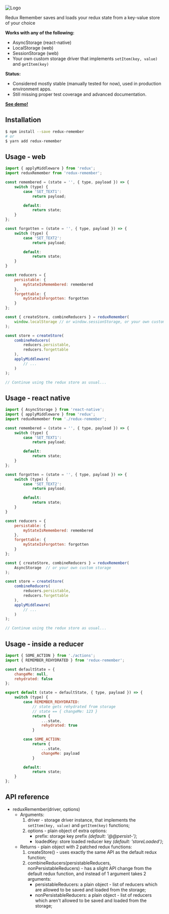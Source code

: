 ![Logo](https://raw.githubusercontent.com/zewish/redux-remember/master/logo.png)

Redux Remember saves and loads your redux state from a key-value store of your choice

__Works with any of the following:__
- AsyncStorage (react-native)
- LocalStorage (web)
- SessionStorage (web)
- Your own custom storage driver that implements `setItem(key, value)` and `getItem(key)`

__Status:__
- Considered mostly stable (manually tested for now), used in production environment apps.
- Still missing proper test coverage and advanced documentation.

[__See demo!__](https://rawgit.com/zewish/redux-remember/master/demo-web/index.html)

Installation
------------
```bash
$ npm install --save redux-remember
# or
$ yarn add redux-remember
```


Usage - web
-----------

```js
import { applyMiddleware } from 'redux';
import reduxRemember from 'redux-remember';

const remembered = (state = '', { type, payload }) => {
    switch (type) {
        case 'SET_TEXT1':
            return payload;

        default:
            return state;
    }
};

const forgotten = (state = '', { type, payload }) => {
    switch (type) {
        case 'SET_TEXT2':
            return payload;

        default:
            return state;
    }
}

const reducers = {
    persistable: {
        myStateIsRemembered: remembered
    },
    forgettable: {
        myStateIsForgotten: forgotten
    }
};

const { createStore, combineReducers } = reduxRemember(
    window.localStorage // or window.sessionStorage, or your own custom storage
);

const store = createStore(
    combineReducers(
        reducers.persistable,
        reducers.forgettable
    ),
    applyMiddleware(
        // ...
    )
);

// Continue using the redux store as usual...
```

Usage - react native
--------------------

```js
import { AsyncStorage } from 'react-native';
import { applyMiddleware } from 'redux';
import reduxRemember from './redux-remember';

const remembered = (state = '', { type, payload }) => {
    switch (type) {
        case 'SET_TEXT1':
            return payload;

        default:
            return state;
    }
};

const forgotten = (state = '', { type, payload }) => {
    switch (type) {
        case 'SET_TEXT2':
            return payload;

        default:
            return state;
    }
}

const reducers = {
    persistable: {
        myStateIsRemembered: remembered
    },
    forgettable: {
        myStateIsForgotten: forgotten
    }
};

const { createStore, combineReducers } = reduxRemember(
    AsyncStorage  // or your own custom storage
);

const store = createStore(
    combineReducers(
        reducers.persistable,
        reducers.forgettable
    ),
    applyMiddleware(
        // ...
    )
);

// Continue using the redux store as usual...
```

Usage - inside a reducer
------------------------

```js
import { SOME_ACTION } from './actions';
import { REMEMBER_REHYDRATED } from 'redux-remember';

const defaultState = {
    changeMe: null,
    rehydrated: false
};

export default (state = defaultState, { type, payload }) => {
    switch (type) {
        case REMEMBER_REHYDRATED:
            // state gets rehydrated from storage
            // state == { changeMe: 123 }
            return {
                ...state,
                rehydrated: true
            }

        case SOME_ACTION:
            return {
                ...state,
                changeMe: payload
            }

        default:
            return state;
    }
};
```

API reference
-------------
- reduxRemember(driver, options)
    - Arguments:
        1. driver - storage driver instance, that implements the `setItem(key, value)` and `getItem(key)` functions;
        2. options - plain object of extra options:
            - prefix: storage key prefix *(default: '@@persist-')*;
            - loadedKey: store loaded reducer key *(default: 'storeLoaded')*;
    - Returns - plain object with 2 patched redux functions:
        1. createStore() - uses exactly the same API as the default redux function;
        2. combineReducers(persistableReducers, nonPersistableReducers) - has a slight API change from the default redux function, and instead of 1 argument takes 2 arguments:
            - persistableReducers: a plain object - list of reducers which are allowed to be saved and loaded from the storage;
            - nonPersistableReducers: a plain object - list of reducers which aren't allowed to be saved and loaded from the storage;

